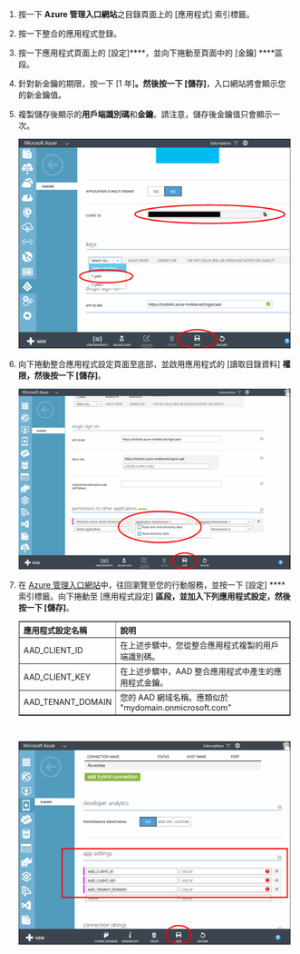 1. 按一下 **Azure 管理入口網站**之目錄頁面上的 [應用程式] [](https://manage.windowsazure.com/)索引標籤。
  
2. 按一下整合的應用程式登錄。

3. 按一下應用程式頁面上的 [設定]****，並向下捲動至頁面中的 [金鑰] ****區段。
4. 針對新金鑰的期限，按一下 [1 年]****。然後按一下 [儲存]****，入口網站將會顯示您的新金鑰值。
5. 複製儲存後顯示的**用戶端識別碼**和**金鑰**。請注意，儲存後金鑰值只會顯示一次。 

    ![](./media/mobile-services-generate-aad-app-registration-access-key/client-id-and-key.png)

6. 向下捲動整合應用程式設定頁面至底部，並啟用應用程式的 [讀取目錄資料] ****權限，然後按一下 [儲存]****。

    ![](./media/mobile-services-generate-aad-app-registration-access-key/app-perms.png)


7. 在 [Azure 管理入口網站](https://manage.windowsazure.com/)中，往回瀏覽至您的行動服務，並按一下 [設定] ****索引標籤。向下捲動至 [應用程式設定] ****區段，並加入下列應用程式設定，然後按一下 [儲存]****。

    <table border="1"> <tr> <th>應用程式設定名稱</th><th>說明</th> </tr> <tr> <td>AAD_CLIENT_ID</td><td>在上述步驟中，您從整合應用程式複製的用戶端識別碼。</td> </tr> <tr> <td>AAD_CLIENT_KEY</td><td>在上述步驟中，AAD 整合應用程式中產生的應用程式金鑰。</td> </tr> <tr> <td>AAD_TENANT_DOMAIN</td><td>您的 AAD 網域名稱。應類似於 "mydomain.onmicrosoft.com"</td> </tr> </table><br/>

 
    ![](./media/mobile-services-generate-aad-app-registration-access-key/aad-app-settings.png)
  
<!--HONumber=54-->